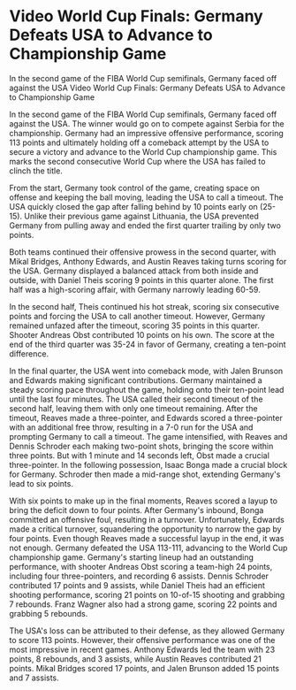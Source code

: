 # Video World Cup Finals: Germany Defeats USA to Advance to Championship Game

In the second game of the FIBA World Cup semifinals, Germany faced off against the USA 
 Video World Cup Finals: Germany Defeats USA to Advance to Championship Game

In the second game of the FIBA World Cup semifinals, Germany faced off against the USA. The winner would go on to compete against Serbia for the championship. Germany had an impressive offensive performance, scoring 113 points and ultimately holding off a comeback attempt by the USA to secure a victory and advance to the World Cup championship game. This marks the second consecutive World Cup where the USA has failed to clinch the title. 

From the start, Germany took control of the game, creating space on offense and keeping the ball moving, leading the USA to call a timeout. The USA quickly closed the gap after falling behind by 10 points early on (25-15). Unlike their previous game against Lithuania, the USA prevented Germany from pulling away and ended the first quarter trailing by only two points.

Both teams continued their offensive prowess in the second quarter, with Mikal Bridges, Anthony Edwards, and Austin Reaves taking turns scoring for the USA. Germany displayed a balanced attack from both inside and outside, with Daniel Theis scoring 9 points in this quarter alone. The first half was a high-scoring affair, with Germany narrowly leading 60-59.

In the second half, Theis continued his hot streak, scoring six consecutive points and forcing the USA to call another timeout. However, Germany remained unfazed after the timeout, scoring 35 points in this quarter. Shooter Andreas Obst contributed 10 points on his own. The score at the end of the third quarter was 35-24 in favor of Germany, creating a ten-point difference.

In the final quarter, the USA went into comeback mode, with Jalen Brunson and Edwards making significant contributions. Germany maintained a steady scoring pace throughout the game, holding onto their ten-point lead until the last four minutes. The USA called their second timeout of the second half, leaving them with only one timeout remaining. After the timeout, Reaves made a three-pointer, and Edwards scored a three-pointer with an additional free throw, resulting in a 7-0 run for the USA and prompting Germany to call a timeout. The game intensified, with Reaves and Dennis Schroder each making two-point shots, bringing the score within three points. But with 1 minute and 14 seconds left, Obst made a crucial three-pointer. In the following possession, Isaac Bonga made a crucial block for Germany. Schroder then made a mid-range shot, extending Germany's lead to six points.

With six points to make up in the final moments, Reaves scored a layup to bring the deficit down to four points. After Germany's inbound, Bonga committed an offensive foul, resulting in a turnover. Unfortunately, Edwards made a critical turnover, squandering the opportunity to narrow the gap by four points. Even though Reaves made a successful layup in the end, it was not enough. Germany defeated the USA 113-111, advancing to the World Cup championship game. Germany's starting lineup had an outstanding performance, with shooter Andreas Obst scoring a team-high 24 points, including four three-pointers, and recording 6 assists. Dennis Schroder contributed 17 points and 9 assists, while Daniel Theis had an efficient shooting performance, scoring 21 points on 10-of-15 shooting and grabbing 7 rebounds. Franz Wagner also had a strong game, scoring 22 points and grabbing 5 rebounds.

The USA's loss can be attributed to their defense, as they allowed Germany to score 113 points. However, their offensive performance was one of the most impressive in recent games. Anthony Edwards led the team with 23 points, 8 rebounds, and 3 assists, while Austin Reaves contributed 21 points. Mikal Bridges scored 17 points, and Jalen Brunson added 15 points and 7 assists.